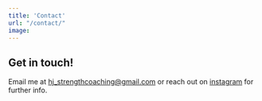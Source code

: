 ```yaml
---
title: 'Contact'
url: "/contact/"
image: 
---
```


## Get in touch!

Email me at [hj_strengthcoaching@gmail.com](mailto:hj_strengthcoaching@gmail.com) or reach out on [instagram](https://www.instagram.com/hj_strengthcoaching/) for further info. 